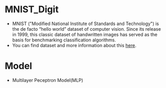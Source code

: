 # MNIST_Digit
- MNIST ("Modified National Institute of Standards and Technology") is the de facto “hello world” dataset of computer vision. Since its release in 1999, this classic dataset of handwritten images has served as the basis for benchmarking classification algorithms. 
- You can find dataset and more information about this [here](https://www.kaggle.com/c/digit-recognizer).

# Model
- Multilayer Peceptron Model(MLP) 
